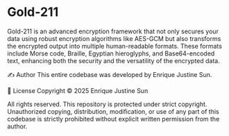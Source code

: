 # Gold-211
 Gold-211 is an advanced encryption framework that not only secures your data using robust encryption algorithms like AES-GCM but also transforms the encrypted output into multiple human-readable formats. These formats include Morse code, Braille, Egyptian hieroglyphs, and Base64-encoded text, enhancing both the security and the versatility of the encrypted data.

✍️ Author
This entire codebase was developed by Enrique Justine Sun.

📄 License
Copyright © 2025 Enrique Justine Sun

All rights reserved. This repository is protected under strict copyright. Unauthorized copying, distribution, modification, or use of any part of this codebase is strictly prohibited without explicit written permission from the author.
